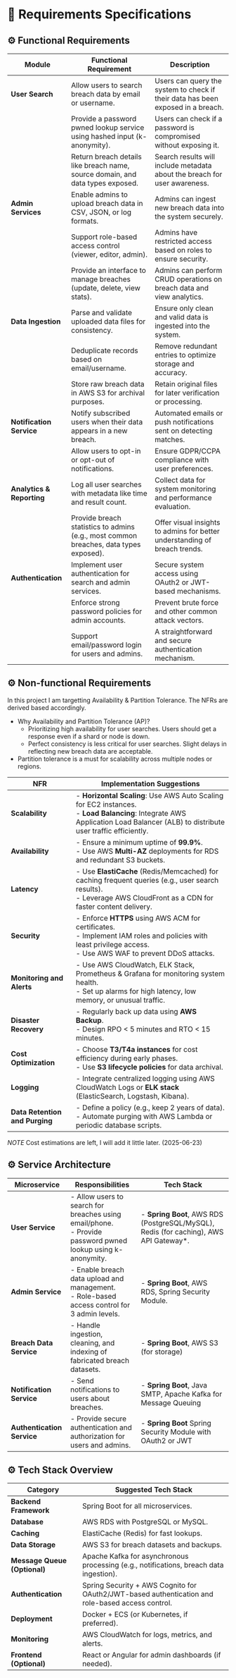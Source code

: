 # 🎯 Requirements Specifications

## ⚙️ Functional Requirements
| **Module**                | **Functional Requirement**                                                            | **Description**                                                                 |
| ------------------------- | ------------------------------------------------------------------------------------- | ------------------------------------------------------------------------------- |
| **User Search**           | Allow users to search breach data by email or username.                               | Users can query the system to check if their data has been exposed in a breach. |
|                           | Provide a password pwned lookup service using hashed input (k-anonymity).             | Users can check if a password is compromised without exposing it.               |
|                           | Return breach details like breach name, source domain, and data types exposed.        | Search results will include metadata about the breach for user awareness.       |
| **Admin Services**        | Enable admins to upload breach data in CSV, JSON, or log formats.                     | Admins can ingest new breach data into the system securely.                     |
|                           | Support role-based access control (viewer, editor, admin).                            | Admins have restricted access based on roles to ensure security.                |
|                           | Provide an interface to manage breaches (update, delete, view stats).                 | Admins can perform CRUD operations on breach data and view analytics.           |
| **Data Ingestion**        | Parse and validate uploaded data files for consistency.                               | Ensure only clean and valid data is ingested into the system.                   |
|                           | Deduplicate records based on email/username.                                          | Remove redundant entries to optimize storage and accuracy.                      |
|                           | Store raw breach data in AWS S3 for archival purposes.                                | Retain original files for later verification or processing.                     |
| **Notification Service**  | Notify subscribed users when their data appears in a new breach.                      | Automated emails or push notifications sent on detecting matches.               |
|                           | Allow users to opt-in or opt-out of notifications.                                    | Ensure GDPR/CCPA compliance with user preferences.                              |
| **Analytics & Reporting** | Log all user searches with metadata like time and result count.                       | Collect data for system monitoring and performance evaluation.                  |
|                           | Provide breach statistics to admins (e.g., most common breaches, data types exposed). | Offer visual insights to admins for better understanding of breach trends.      |
| **Authentication**        | Implement user authentication for search and admin services.                          | Secure system access using OAuth2 or JWT-based mechanisms.                      |
|                           | Enforce strong password policies for admin accounts.                                  | Prevent brute force and other common attack vectors.                            |
|                           | Support email/password login for users and admins.                                    | A straightforward and secure authentication mechanism.                          |


## ⚙️ Non-functional Requirements

In this project I am targetting Availability & Partition Tolerance. The NFRs are derived based accordingly.

* Why Availability and Partition Tolerance (AP)?
  * Prioritizing high availability for user searches. Users should get a response even if a shard or node is down.
  * Perfect consistency is less critical for user searches. Slight delays in reflecting new breach data are acceptable.
* Partition tolerance is a must for scalability across multiple nodes or regions.        

| **NFR**                        | **Implementation Suggestions**                                                                                                                                              |
| ------------------------------ | ---------------------------------------------------------------------------------------------------------------------------------------------------------------------------------- |
| **Scalability**                | - **Horizontal Scaling**: Use AWS Auto Scaling for EC2 instances. <br> - **Load Balancing**: Integrate AWS Application Load Balancer (ALB) to distribute user traffic efficiently. |
| **Availability**               | - Ensure a minimum uptime of **99.9%**. <br> - Use AWS **Multi-AZ** deployments for RDS and redundant S3 buckets.                                                                  |
| **Latency**                    | - Use **ElastiCache** (Redis/Memcached) for caching frequent queries (e.g., user search results). <br> - Leverage AWS CloudFront as a CDN for faster content delivery.             |
| **Security**                   | - Enforce **HTTPS** using AWS ACM for certificates. <br> - Implement IAM roles and policies with least privilege access. <br> - Use AWS WAF to prevent DDoS attacks.               |
| **Monitoring and Alerts**      | - Use AWS CloudWatch, ELK Stack, Prometheus & Grafana for monitoring system health. <br> - Set up alarms for high latency, low memory, or unusual traffic.                         |
| **Disaster Recovery**          | - Regularly back up data using **AWS Backup**. <br> - Design RPO < 5 minutes and RTO < 15 minutes.                                                                                 |
| **Cost Optimization**          | - Choose **T3/T4a instances** for cost efficiency during early phases. <br> - Use **S3 lifecycle policies** for data archival.                                                     |
| **Logging**                    | - Integrate centralized logging using AWS CloudWatch Logs or **ELK stack** (ElasticSearch, Logstash, Kibana).                                                                      |
| **Data Retention and Purging** | - Define a policy (e.g., keep 2 years of data). <br> - Automate purging with AWS Lambda or periodic database scripts.                                                              |

_NOTE_ Cost estimations are left, I will add it little later. (2025-06-23)


## ⚙️ Service Architecture


| **Microservice**           | **Responsibilities**                                                                                            | **Tech Stack**                                                                                  |
| -------------------------- | --------------------------------------------------------------------------------------------------------------- | ----------------------------------------------------------------------------------------------- |
| **User Service**           | - Allow users to search for breaches using email/phone. <br> - Provide password pwned lookup using k-anonymity. | - **Spring Boot**, AWS RDS (PostgreSQL/MySQL), Redis (for caching), AWS API Gateway*.           |
| **Admin Service**          | - Enable breach data upload and management. <br> - Role-based access control for 3 admin levels.                | - **Spring Boot**, AWS RDS, Spring Security Module.                                             |
| **Breach Data Service**    | - Handle ingestion, cleaning, and indexing of fabricated breach datasets.                                       | - **Spring Boot**, AWS S3 (for storage)                                                         |
| **Notification Service**   | - Send notifications to users about breaches.                                                                   | - **Spring Boot**, Java SMTP, Apache Kafka for Message Queuing                                  |
| **Authentication Service** | - Provide secure authentication and authorization for users and admins.                                         | - **Spring Boot** Spring Security Module with OAuth2 or JWT                                     |


## ⚙️ Tech Stack Overview


| **Category**                 | **Suggested Tech Stack**                                                                         |
| ---------------------------- | ------------------------------------------------------------------------------------------------ |
| **Backend Framework**        | Spring Boot for all microservices.                                                               |
| **Database**                 | AWS RDS with PostgreSQL or MySQL.                                                                |
| **Caching**                  | ElastiCache (Redis) for fast lookups.                                                            |
| **Data Storage**             | AWS S3 for breach datasets and backups.                                                          |
| **Message Queue (Optional)** | Apache Kafka for asynchronous processing (e.g., notifications, breach data ingestion).           |
| **Authentication**           | Spring Security + AWS Cognito for OAuth2/JWT-based authentication and role-based access control. |
| **Deployment**               | Docker + ECS (or Kubernetes, if preferred).                                                      |
| **Monitoring**               | AWS CloudWatch for logs, metrics, and alerts.                                                    |
| **Frontend (Optional)**      | React or Angular for admin dashboards (if needed).                                               |
